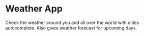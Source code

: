 # Weather App
Check the weather around you and all over the world with cities autocomplete. Also gives weather forecast for upcoming days.

